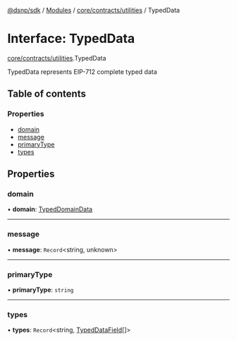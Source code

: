 [@dsnp/sdk](../README.md) / [Modules](../modules.md) / [core/contracts/utilities](../modules/core_contracts_utilities.md) / TypedData

# Interface: TypedData

[core/contracts/utilities](../modules/core_contracts_utilities.md).TypedData

TypedData represents EIP-712 complete typed data

## Table of contents

### Properties

- [domain](core_contracts_utilities.typeddata.md#domain)
- [message](core_contracts_utilities.typeddata.md#message)
- [primaryType](core_contracts_utilities.typeddata.md#primarytype)
- [types](core_contracts_utilities.typeddata.md#types)

## Properties

### domain

• **domain**: [TypedDomainData](../modules/core_contracts_utilities.md#typeddomaindata)

___

### message

• **message**: `Record`<string, unknown\>

___

### primaryType

• **primaryType**: `string`

___

### types

• **types**: `Record`<string, [TypedDataField](core_contracts_utilities.typeddatafield.md)[]\>
